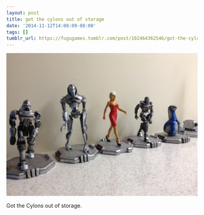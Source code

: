 ```yaml
---
layout: post
title: got the cylons out of storage
date: '2014-11-12T14:08:09-08:00'
tags: []
tumblr_url: https://fugugames.tumblr.com/post/102464362546/got-the-cylons-out-of-storage
---
```

 ![](/tumblr_files/tumblr_nexx5lJM8l1tgne1po1_1280.jpg)  

Got the Cylons out of storage.

